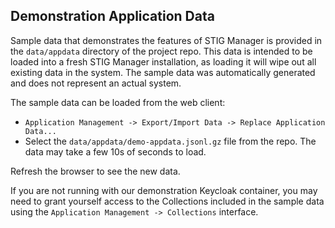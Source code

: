 ## Demonstration Application Data

Sample data that demonstrates the features of STIG Manager is provided in the `data/appdata` directory of the project repo.  This data is intended to be loaded into a fresh STIG Manager installation, as loading it will wipe out all existing data in the system.  The sample data was automatically generated and does not represent an actual system.

The sample data can be loaded from the web client:

- `Application Management -> Export/Import Data -> Replace Application Data...`
- Select the `data/appdata/demo-appdata.jsonl.gz` file from the repo. The data may take a few 10s of seconds to load.


Refresh the browser to see the new data. 

If you are not running with our demonstration Keycloak container, you may need to grant yourself access to the Collections included in the sample data using the `Application Management -> Collections` interface.

